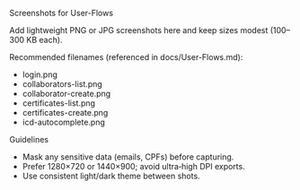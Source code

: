 Screenshots for User-Flows

Add lightweight PNG or JPG screenshots here and keep sizes modest (100–300 KB each).

Recommended filenames (referenced in docs/User-Flows.md):
- login.png
- collaborators-list.png
- collaborator-create.png
- certificates-list.png
- certificates-create.png
- icd-autocomplete.png

Guidelines
- Mask any sensitive data (emails, CPFs) before capturing.
- Prefer 1280×720 or 1440×900; avoid ultra‑high DPI exports.
- Use consistent light/dark theme between shots.

